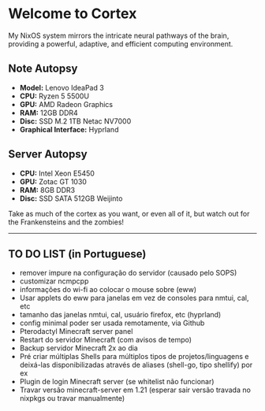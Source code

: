 # Welcome to Cortex

My NixOS system mirrors the intricate neural pathways of the brain, providing a powerful, adaptive, and efficient computing environment.

## Note Autopsy

- **Model:** Lenovo IdeaPad 3
- **CPU:** Ryzen 5 5500U
- **GPU:** AMD Radeon Graphics
- **RAM:** 12GB DDR4
- **Disc:** SSD M.2 1TB Netac NV7000
- **Graphical Interface:** Hyprland

## Server Autopsy

- **CPU:** Intel Xeon E5450
- **GPU:** Zotac GT 1030
- **RAM:** 8GB DDR3
- **Disc:** SSD SATA 512GB Weijinto

Take as much of the cortex as you want, or even all of it, but watch out for the Frankensteins and the zombies!

---

## TO DO LIST (in Portuguese)

- remover impure na configuração do servidor (causado pelo SOPS)
- customizar ncmpcpp
- informações do wi-fi ao colocar o mouse sobre (eww)
- Usar applets do eww para janelas em vez de consoles para nmtui, cal, etc
- tamanho das janelas nmtui, cal, usuário firefox, etc (hyprland)
- config minimal poder ser usada remotamente, via Github
- Pterodactyl Minecraft server panel
- Restart do servidor Minecraft (com avisos de tempo)
- Backup servidor Minecraft 2x ao dia
- Pré criar múltiplas Shells para múltiplos tipos de projetos/linguagens e deixá-las disponibilizadas através de aliases (shell-go, tipo shellify) por ex
- Plugin de login Minecraft server (se whitelist não funcionar)
- Travar versão minecraft-server em 1.21 (esperar sair versão travada no nixpkgs ou travar manualmente)

